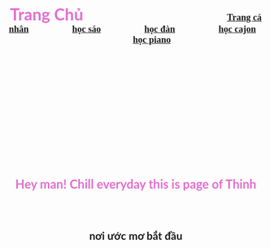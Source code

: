 <DOCTYPE html>
<html lang="en">
<head>
    <meta charset="utf-8">
  <title>
     Hey man! Chill everyday this is page of Thinh 
  </title>
  </head>
  <body background="321.jpg">
    <br />
    <h3 align="center">
      <font face="lato"size="6"color="#e36ecd">Trang Chủ</font>
      &nbsp; &nbsp; &nbsp; &nbsp; &nbsp; &nbsp; &nbsp; &nbsp; &nbsp; &nbsp; &nbsp; &nbsp;
       &nbsp; &nbsp; &nbsp; &nbsp; &nbsp; &nbsp; &nbsp; &nbsp; &nbsp; &nbsp; &nbsp; &nbsp;
       &nbsp; &nbsp; &nbsp; &nbsp; &nbsp; &nbsp; &nbsp; &nbsp; &nbsp; &nbsp; &nbsp; &nbsp;
      <font face="cinzel" size="4">
        <a href="#">Trang cá nhân</a> &nbsp; &nbsp; &nbsp; &nbsp; &nbsp; &nbsp; &nbsp; &nbsp; &nbsp;
        <a href="#">học sáo</a> &nbsp; &nbsp; &nbsp; &nbsp; &nbsp; &nbsp; &nbsp; &nbsp; &nbsp;
        <a href="#">học đàn</a> &nbsp; &nbsp; &nbsp; &nbsp; &nbsp; &nbsp; &nbsp; &nbsp; &nbsp;
        <a href="#">học cajon</a>&nbsp; &nbsp; &nbsp; &nbsp; &nbsp; &nbsp; &nbsp; &nbsp; &nbsp;
        <a href="#">học piano</a>
      </font>
    </h3>
    <br /><br /><br /><br /><br /><br /><br /><br /><br /><br /><br /><br />
    <h1 align="center">
      <font face="Lato" color="#e36ecd" size="5">
          Hey man! Chill everyday this is page of Thinh
      </font>
    </h1>
    <h3 align="center">
      <font face="Lato" color="#2be02e" size="4"
        this is my page
      </font>
    </h3>
    </br>
  <h3 align="center">
    <a color="#e8e8e8"hred="#">nơi ước mơ bắt đầu </a> 
  </h3>
  </body>
  </html>
